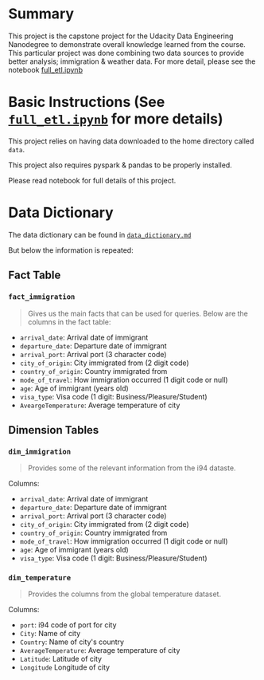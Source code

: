 # Summary

This project is the capstone project for the Udacity Data Engineering Nanodegree to demonstrate overall knowledge learned from the course. This particular project was done combining two data sources to provide better analysis; immigration & weather data. For more detail, please see the notebook [full_etl.ipynb](full_etl.ipynb)


# Basic Instructions (See [`full_etl.ipynb`](full_etl.ipynb) for more details)

This project relies on having data downloaded to the home directory called `data`.


This project also requires pyspark & pandas to be properly installed.


Please read notebook for full details of this project.



# Data Dictionary

The data dictionary can be found in [`data_dictionary.md`](data_dictionary.md)

But below the information is repeated:

## Fact Table


### `fact_immigration` 

> Gives us the main facts that can be used for queries. Below are the columns in the fact table:

* `arrival_date`: Arrival date of immigrant 
* `departure_date`: Departure date of immigrant
* `arrival_port`:  Arrival port (3 character code)
* `city_of_origin`: City immigrated from (2 digit code)
* `country_of_origin`: Country immigrated from
* `mode_of_travel`: How immigration occurred (1 digit code or null)
* `age`: Age of immigrant (years old)
* `visa_type`: Visa code (1 digit: Business/Pleasure/Student)
* `AveargeTemperature`: Average temperature of city


## Dimension Tables

### `dim_immigration`

> Provides some of the relevant information from the i94 dataste.

Columns:
* `arrival_date`: Arrival date of immigrant 
* `departure_date`: Departure date of immigrant
* `arrival_port`:  Arrival port (3 character code)
* `city_of_origin`: City immigrated from (2 digit code)
* `country_of_origin`: Country immigrated from
* `mode_of_travel`: How immigration occurred (1 digit code or null)
* `age`: Age of immigrant (years old)
* `visa_type`: Visa code (1 digit: Business/Pleasure/Student)

### `dim_temperature` 

> Provides the columns from the global temperature dataset.

Columns:
* `port`: i94 code of port for city
* `City`: Name of city
* `Country`: Name of city's country
* `AverageTemperature`: Average temperature of city
* `Latitude`: Latitude of city
* `Longitude` Longitude of city
